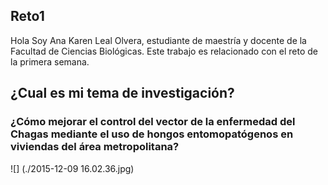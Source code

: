 ## Reto1
Hola Soy Ana Karen Leal Olvera, estudiante de maestría y docente de la Facultad de Ciencias Biológicas. Este trabajo es relacionado con el reto de la primera semana.

## ¿Cual es mi tema de investigación?
### ¿Cómo mejorar el control del vector de la enfermedad del Chagas mediante el uso de hongos entomopatógenos en viviendas del área metropolitana?

![] (./2015-12-09 16.02.36.jpg)
